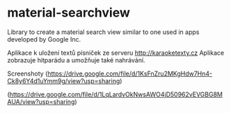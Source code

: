 # material-searchview
Library to create a material search view similar to one used in apps developed by Google Inc. 

Aplikace k uložení textů písniček ze serveru http://karaoketexty.cz Aplikace zobrazuje hitparádu a umožňuje také nahrávání.

Screenshoty
(https://drive.google.com/file/d/1KsFnZru2MKgHdw7Hn4-Ck8y6Y4d1uYmm9g/view?usp=sharing)

(https://drive.google.com/file/d/1LqLardvOkNwsAWO4jD50962vEVGBG8MAUA/view?usp=sharing)

